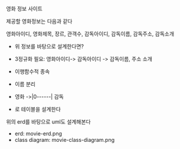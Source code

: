 영화 정보 사이트

제공할 영화정보는 다음과 같다

영화아이디, 영화제목, 장르, 관객수, 감독아이디, 감독이름, 감독주소, 감독소개

- 위 정보를 바탕으로 설계한다면?



- 3정규화 필요: 영화아이디-> 감독아이디 -> 감독이름, 주소 소개
- 이행함수적 종속
- 이름 분리
- 영화 ->|0------|   감독
- 로 테이블을 설계한다



위의 erd를 바탕으로 uml도 설계해본다

- erd: movie-erd.png
- class diagram: movie-class-diagram.png



